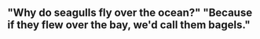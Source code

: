 ## "Why do seagulls fly over the ocean?" "Because if they flew over the bay, we'd call them bagels."
